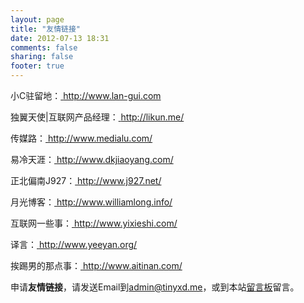 ```yaml
---
layout: page
title: "友情链接"
date: 2012-07-13 18:31
comments: false
sharing: false
footer: true
---
```

小C驻留地：<a href="http://www.lan-gui.com/" target="_blank" > http://www.lan-gui.com </a>    

独翼天使|互联网产品经理：<a href="http://likun.me/" target="_blank"> http://likun.me/</a>     

传媒路：<a href="http://www.medialu.com/" target="_blank"> http://www.medialu.com/</a>    

易冷天涯：<a href="http://www.dkjiaoyang.com/" target="_blank"> http://www.dkjiaoyang.com/</a>   

正北偏南J927：<a href="http://www.j927.net/" target="_blank"> http://www.j927.net/</a> 

月光博客：<a href="http://www.williamlong.info/" target="_blank"> http://www.williamlong.info/ </a>   

互联网一些事：<a href="http://www.yixieshi.com/" target="_blank"> http://www.yixieshi.com/ </a>   

译言：<a href="http://www.yeeyan.org/" target="_blank"> http://www.yeeyan.org/ </a>   

挨踢男的那点事：<a href="http://www.aitinan.com/" target="_blank"> http://www.aitinan.com/ </a>   

申请**友情链接**，请发送Email到<admin@tinyxd.me>，或到本站[留言板](http://tinyxd.me/message-board/)留言。      

